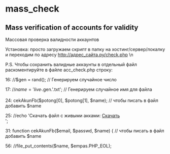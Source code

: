 # mass_check
Mass verification of accounts for validity
---
Массовая проверка валидности аккаунтов

Установка: просто загружаем скрипт в папку на хостинг/сервер/локалку и переходим по адресу http://адрес_сайта.ру/check.php \n

P.S. Чтобы сохранить валидные аккаунты в отдельный файл раскоментируйте в файле acc_check.php строку:

16: //$gen  = rand(); // Генерируем случайное число

17: //$name = 'live_'.$gen.'.txt'; // Генерируем случайное имя для файла

24:  cekAkunFb($potong[0], $potong[1], $name); // чтобы писать в файл добавить $name

25:  //echo 'Скачать файл с живыми акками: <a href="'.$name.'">Скачать</a><br>'; 

31: function cekAkunFb($email, $passwd, $name) { // чтобы писать в файл добавить $name

56:  //file_put_contents($name, $empas.PHP_EOL);
